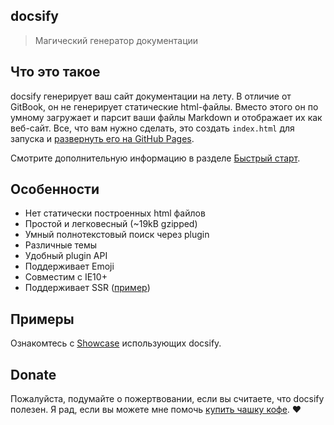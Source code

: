 ## docsify

> Магический генератор документации

## Что это такое

docsify генерирует ваш сайт документации на лету. В отличие от GitBook, он не генерирует статические html-файлы. Вместо этого он по умному загружает и парсит ваши файлы Markdown и отображает их как веб-сайт. Все, что вам нужно сделать, это создать `index.html` для запуска и [развернуть его на  GitHub Pages](/ru-ru/deploy.md).

Смотрите дополнительную информацию в разделе [Быстрый старт](/ru-ru/quickstart.md).

## Особенности

* Нет статически построенных html файлов
* Простой и легковесный (~19kB gzipped)
* Умный полнотекстовый поиск через plugin
* Различные темы
* Удобный plugin API
* Поддерживает Emoji
* Совместим с IE10+ 
* Поддерживает SSR ([пример](https://github.com/QingWei-Li/docsify-ssr-demo))

## Примеры

Ознакомтесь с [Showcase](https://github.com/QingWei-Li/docsify/#showcase) использующих docsify.

## Donate

Пожалуйста, подумайте о пожертвовании, если вы считаете, что docsify полезен. Я рад, если вы можете мне помочь [купить чашку кофе](https://github.com/QingWei-Li/donate). :heart:


